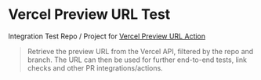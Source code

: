 # Vercel Preview URL Test

Integration Test Repo / Project for
[Vercel Preview URL Action](https://github.com/marketplace/actions/vercel-preview-url)

> Retrieve the preview URL from the Vercel API, filtered by the repo and branch.
> The URL can then be used for further end-to-end tests, link checks and other
> PR integrations/actions.
